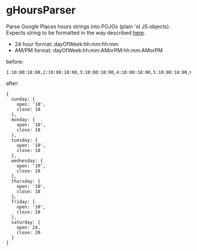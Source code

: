 gHoursParser
============

Parse Google Places hours strings into POJOs (plain 'ol JS objects). Expects string to be formatted in the way 
described [here](https://support.google.com/places/answer/1722104?hl=en#hours).

* 24 hour format: dayOfWeek:hh:mm:hh:mm
* AM/PM format: dayOfWeek:hh:mm:AMorPM:hh:mm:AMorPM

before:
```
1:10:00:18:00,2:10:00:18:00,3:10:00:18:00,4:10:00:18:00,5:10:00:18:00,6:10:00:18:00,7:12:00:20:00
```

after:
```
{
  sunday: {
    open: '10',
    close: 18
  },
  monday: {
    open: '10',
    close: 18
  },
  tuesday: {
    open: '10',
    close: 18
  },
  wednesday: {
    open: '10',
    close: 18
  },
  thursday: {
    open: '10',
    close: 18
  },
  friday: {
    open: '10',
    close: 18
  },
  saturday: {
    open: 24,
    close: 20
  }
}
```
